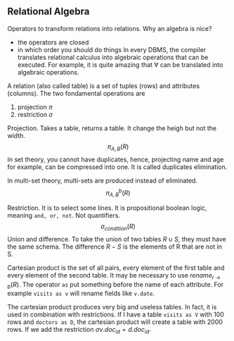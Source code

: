 ## Relational Algebra
Operators to transform relations into relations.
Why an algebra is nice?
- the operators are closed
- in which order you should do things
In every DBMS, the compiler translates relational calculus into algebraic operations that can be executed.
For example, it is quite amazing that $\forall$ can be translated into algebraic operations.

A relation (also called table) is a set of tuples (rows) and attributes (columns).
The two fondamental operations are
1. projection $\pi$
2. restriction $\sigma$

Projection.
Takes a table, returns a table. It change the heigh but not the width.
$$\pi_{A,B}(R)$$
In set theory, you cannot have duplicates, hence, projecting name and age for example, can be compressed into one.
It is called duplicates elimination.

In multi-set theory, multi-sets are produced instead of eliminated.
$$\pi_{A,B}^b(R)$$

Restriction.
It is to select some lines.
It is propositional boolean logic, meaning `and, or, not`. Not quantifiers.
$$\sigma_{condition}(R)$$
Union and difference.
To take the union of two tables $R\cup S$, they must have the same schema.
The difference $R-S$ is the elements of R that are not in S.

Cartesian product is the set of all pairs, every element of the first table and every element of the second table.
It may be necessary to use $rename_{r\rightarrow b}(R)$.
The operator `as` put something before the name of each attribute.
For example `visits as v` will rename fields like `v.date`.

The cartesian product produces very big and useless tables.
In fact, it is used in combination with restrictions.
If I have a table `visits as V` with 100 rows and `doctors as D`, the cartesian product will create a table with 2000 rows. 
If we add the restriction $\sigma{v.doc_{id}=d.doc_{id}}$.

